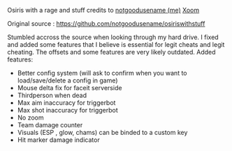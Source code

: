 Osiris with a rage and stuff
credits to
[notgoodusename (me)](https://github.com/notgoodusename)
[Xoom](https://github.com/Xoom7573)

Original source : https://github.com/notgoodusename/osiriswithstuff

Stumbled accross the source when looking through my hard drive. I fixed and added some features that I believe is essential for legit cheats and legit cheating. The offsets and some features are very likely outdated. Added features:
- Better config system (will ask to confirm when you want to load/save/delete a config in game)
- Mouse delta fix for faceit serverside
- Thirdperson when dead
- Max aim inaccuracy for triggerbot
- Max shot inaccuracy for triggerbot
- No zoom 
- Team damage counter 
- Visuals (ESP , glow, chams) can be binded to a custom key 
- Hit marker damage indicator 

